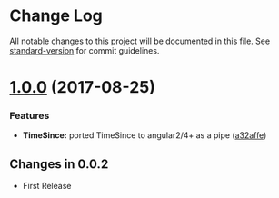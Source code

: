 # Change Log

All notable changes to this project will be documented in this file. See [standard-version](https://github.com/conventional-changelog/standard-version) for commit guidelines.

<a name="1.0.0"></a>
# [1.0.0](https://github.com/thisissoon/angular-timesince/compare/v0.0.2...v1.0.0) (2017-08-25)


### Features

* **TimeSince:** ported TimeSince to angular2/4+ as a pipe ([a32affe](https://github.com/thisissoon/angular-timesince/commit/a32affe))



## Changes in 0.0.2

 * First Release
